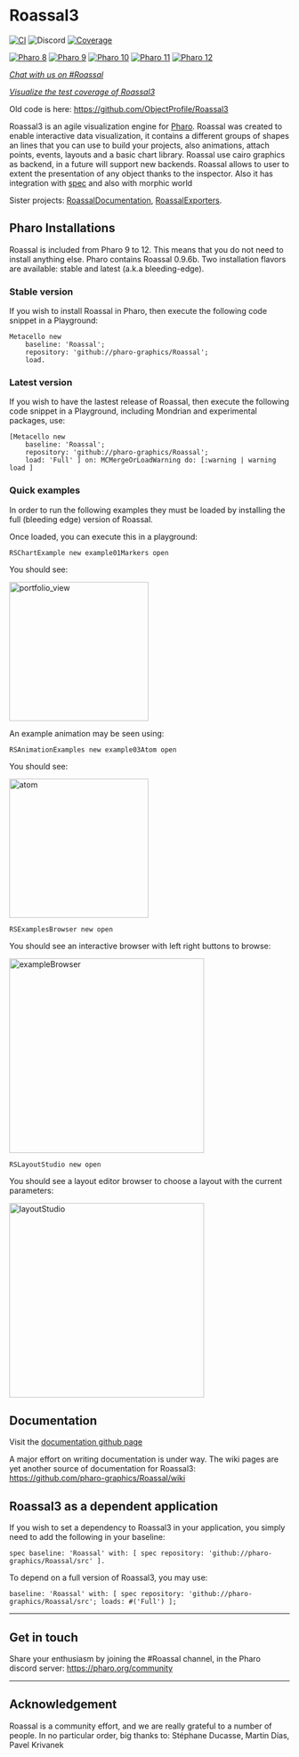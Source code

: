 # Roassal3
[![CI](https://github.com/pharo-graphics/Roassal/actions/workflows/runTests.yml/badge.svg)](https://github.com/pharo-graphics/Roassal/actions/workflows/runTests.yml)
![Discord](https://img.shields.io/discord/223421264751099906)
[![Coverage](https://raw.githubusercontent.com/pharo-graphics/Roassal/master/ci_data/coverageBadge.svg)](https://github.com/pharo-graphics/Roassal/blob/master/ci_data/coverage.png)

[![Pharo 8](https://img.shields.io/badge/Pharo-8.0-%23aac9ff.svg)](https://pharo.org/download)
[![Pharo 9](https://img.shields.io/badge/Pharo-9.0-%23aac9ff.svg)](https://pharo.org/download)
[![Pharo 10](https://img.shields.io/badge/Pharo-10-%23aac9ff.svg)](https://pharo.org/download)
[![Pharo 11](https://img.shields.io/badge/Pharo-11-%23aac9ff.svg)](https://pharo.org/download)
[![Pharo 12](https://img.shields.io/badge/Pharo-12-%23aac9ff.svg)](https://pharo.org/download)

[*Chat with us on #Roassal*](https://discord.gg/QewZMZa)

[*Visualize the test coverage of Roassal3*](https://github.com/pharo-graphics/Roassal/blob/master/ci_data/coverage.png)

Old code is here: https://github.com/ObjectProfile/Roassal3

Roassal3 is an agile visualization engine for [Pharo](http://pharo.org). Roassal was created to enable interactive data visualization, it contains a different groups of shapes an lines that you can use to build your projects, also animations, attach points, events, layouts and a basic chart library.
Roassal use cairo graphics as backend, in a future will support new backends.
Roassal allows to user to extent the presentation of any object thanks to the inspector. Also it has integration with [spec](https://github.com/pharo-spec/Spec) and also with morphic world

Sister projects: [RoassalDocumentation](https://github.com/pharo-graphics/RoassalDocumentation), [RoassalExporters](https://github.com/pharo-graphics/RoassalExporters).

## Pharo Installations
Roassal is included from Pharo 9 to 12. This means that you do not need to install anything else. Pharo contains Roassal 0.9.6b.
Two installation flavors are available: stable and latest (a.k.a bleeding-edge).

### Stable version
If you wish to install Roassal in Pharo, then execute the following code snippet in a Playground:

```Smalltalk
Metacello new
    baseline: 'Roassal';
    repository: 'github://pharo-graphics/Roassal';
    load.
```

### Latest version
If you wish to have the lastest release of Roassal, then execute the following code snippet in a Playground, including Mondrian and experimental packages, use:

```Smalltalk
[Metacello new
    baseline: 'Roassal';
    repository: 'github://pharo-graphics/Roassal';
    load: 'Full' ] on: MCMergeOrLoadWarning do: [:warning | warning load ]
```

### Quick examples
In order to run the following examples they must be loaded by installing the full (bleeding edge) version of Roassal.

Once loaded, you can execute this in a playground:

```Smalltalk
RSChartExample new example01Markers open
```

You should see:

<img width="250" height="250" alt="portfolio_view" src="https://user-images.githubusercontent.com/10532890/84400888-9afc6180-abd0-11ea-8258-4bbcbee7bd15.png">


An example animation may be seen using:

```Smalltalk
RSAnimationExamples new example03Atom open
```
You should see:

<img width="250" height="250" alt="atom" src="https://github.com/pharo-graphics/Roassal/raw/master/images/example03atom.gif?raw=true">

```Smalltalk
RSExamplesBrowser new open
```
You should see an interactive browser with left right buttons to browse:

<img height="350" alt="exampleBrowser" src="https://github.com/pharo-graphics/Roassal/raw/master/images/exampleBrowser.png?raw=true">

```Smalltalk
RSLayoutStudio new open
```
You should see a layout editor browser to choose a layout with the current parameters:

<img height="350" alt="layoutStudio" src="https://github.com/pharo-graphics/Roassal/raw/master/images/layoutStudio.png?raw=true">

## Documentation

Visit the [documentation github page](https://github.com/pharo-graphics/RoassalDocumentation)

A major effort on writing documentation is under way. The wiki pages are yet another source of documentation for Roassal3: https://github.com/pharo-graphics/Roassal/wiki

## Roassal3 as a dependent application
If you wish to set a dependency to Roassal3 in your application, you simply need to add the following in your baseline:

```Smalltalk
spec baseline: 'Roassal' with: [ spec repository: 'github://pharo-graphics/Roassal/src' ].
```

To depend on a full version of Roassal3, you may use:

```Smalltalk
baseline: 'Roassal' with: [ spec repository: 'github://pharo-graphics/Roassal/src'; loads: #('Full') ];
```
_____
## Get in touch
Share your enthusiasm by joining the #Roassal channel, in the Pharo discord server: https://pharo.org/community
_____
## Acknowledgement

Roassal is a community effort, and we are really grateful to a number of people. In no particular order, big thanks to:
Stéphane Ducasse, Martin Días, Pavel Krivanek
